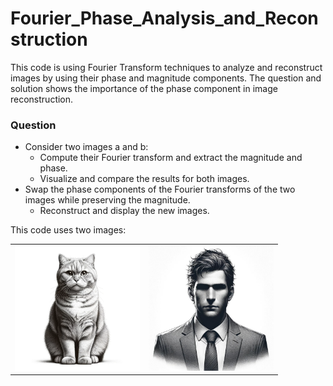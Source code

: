 # Fourier_Phase_Analysis_and_Reconstruction
This code is using Fourier Transform techniques to analyze and reconstruct images by using their phase and magnitude components. 
The question and solution shows the importance of the phase component in image reconstruction.

### Question
- Consider two images a and b:
    - Compute their Fourier transform and extract the magnitude and phase.
    - Visualize and compare the results for both images.
- Swap the phase components of the Fourier transforms of the two images while preserving the magnitude.
    - Reconstruct and display the new images.

This code uses two images:

<table align="center">
  <tr>
    <td align="center">
      <img src="images/cat.png" width="200"><br>
    </td>
    <td align="center">
      <img src="images/man.jpg" width="200"><br>
    </td>
  </tr>
</table>
